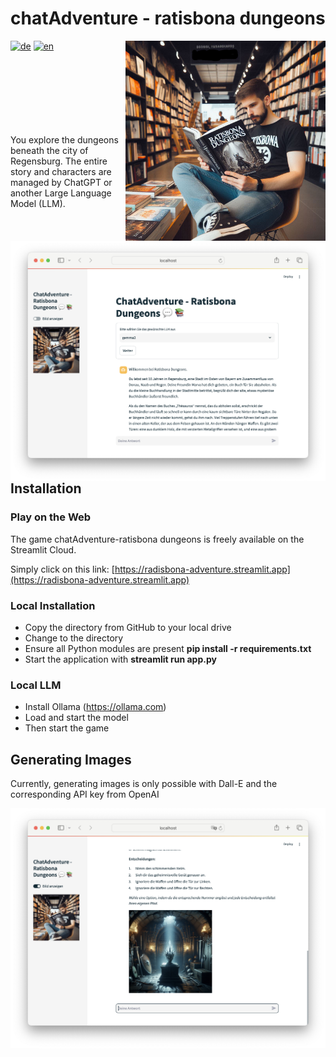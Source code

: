 # chatAdventure - ratisbona dungeons
[![de](https://img.shields.io/badge/lang-de-red.svg)](https://github.com/gkvoelkl/python-llm-ratisbona-adventure/blob/master/README.md)
[![en](https://img.shields.io/badge/lang-en-green.svg)](https://github.com/gkvoelkl/python-llm-ratisbona-adventure/blob/master/README.en.md)
<img src="titel.jpg" width="320" align="right"><br><br><br><br><br><br><br><br>

You explore the dungeons beneath the city of Regensburg. The entire story and characters are managed by ChatGPT or another Large Language Model (LLM).

<img src="img/image1.jpg" width="640" align="left"><br><br><br><br><br><br><br><br><br><br><br><br><br><br><br><br><br><br><br><br><br>

## Installation

### Play on the Web

The game chatAdventure-ratisbona dungeons is freely available on the Streamlit Cloud.

Simply click on this link: [https://radisbona-adventure.streamlit.app](https://radisbona-adventure.streamlit.app)

### Local Installation

* Copy the directory from GitHub to your local drive
* Change to the directory
* Ensure all Python modules are present **pip install -r requirements.txt**
* Start the application with **streamlit run app.py**

### Local LLM

* Install Ollama (https://ollama.com)
* Load and start the model
* Then start the game

## Generating Images

Currently, generating images is only possible with Dall-E and the corresponding API key from OpenAI

<img src="img/image2.jpg" width="640" align="left"><br><br><br><br>